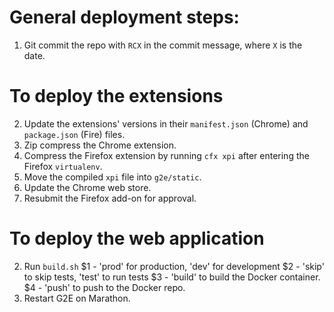 General deployment steps:
=
1. Git commit the repo with `RCX` in the commit message, where `X` is the date.

To deploy the extensions
=
2. Update the extensions' versions in their `manifest.json` (Chrome) and `package.json` (Fire) files.
3. Zip compress the Chrome extension.
4. Compress the Firefox extension by running `cfx xpi` after entering the Firefox `virtualenv`.
5. Move the compiled `xpi` file into `g2e/static`.
6. Update the Chrome web store.
7. Resubmit the Firefox add-on for approval.

To deploy the web application
=
2. Run `build.sh`
   $1 - 'prod' for production, 'dev' for development
   $2 - 'skip' to skip tests, 'test' to run tests
   $3 - 'build' to build the Docker container.
   $4 - 'push' to push to the Docker repo.
3. Restart G2E on Marathon.